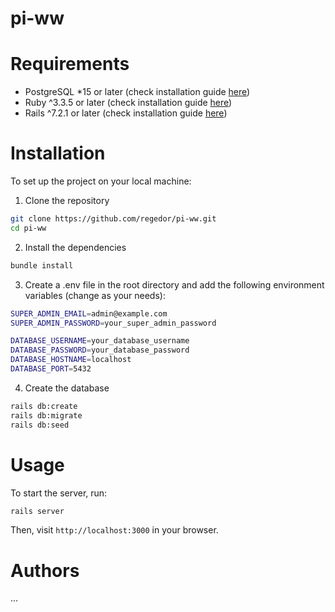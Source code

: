 # pi-ww

# Requirements
 - PostgreSQL *15 or later (check installation guide [here](https://www.postgresql.org/download/))
 - Ruby ^3.3.5 or later (check installation guide [here](https://www.ruby-lang.org/en/documentation/installation/))
 - Rails ^7.2.1 or later (check installation guide [here](https://guides.rubyonrails.org/getting_started.html))

# Installation
To set up the project on your local machine:

1. Clone the repository
```bash
git clone https://github.com/regedor/pi-ww.git
cd pi-ww
```

2. Install the dependencies
```bash
bundle install
```

3. Create a .env file in the root directory and add the following environment variables (change as your needs):
```bash
SUPER_ADMIN_EMAIL=admin@example.com
SUPER_ADMIN_PASSWORD=your_super_admin_password

DATABASE_USERNAME=your_database_username
DATABASE_PASSWORD=your_database_password
DATABASE_HOSTNAME=localhost
DATABASE_PORT=5432
```

4. Create the database
```bash
rails db:create
rails db:migrate
rails db:seed
```

# Usage
To start the server, run:
```bash
rails server
```
Then, visit `http://localhost:3000` in your browser.

# Authors
 ...
